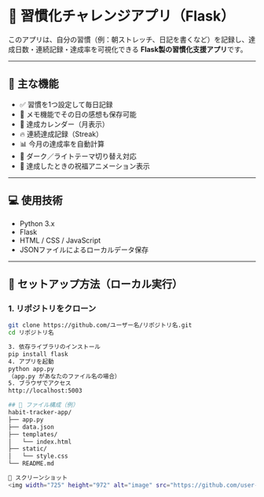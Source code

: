 # 🌱 習慣化チャレンジアプリ（Flask）

このアプリは、自分の習慣（例：朝ストレッチ、日記を書くなど）を記録し、達成日数・連続記録・達成率を可視化できる **Flask製の習慣化支援アプリ**です。

---

## 🔧 主な機能

- ✅ 習慣を1つ設定して毎日記録
- 💬 メモ機能でその日の感想も保存可能
- 📅 達成カレンダー（月表示）
- 🔥 連続達成記録（Streak）
- 📊 今月の達成率を自動計算
- 🌙 ダーク／ライトテーマ切り替え対応
- 🎉 達成したときの祝福アニメーション表示

---

## 💻 使用技術

- Python 3.x
- Flask
- HTML / CSS / JavaScript
- JSONファイルによるローカルデータ保存

---

## 🚀 セットアップ方法（ローカル実行）

### 1. リポジトリをクローン

```bash
git clone https://github.com/ユーザー名/リポジトリ名.git
cd リポジトリ名

3. 依存ライブラリのインストール
pip install flask
4. アプリを起動
python app.py
（app.py があなたのファイル名の場合）
5. ブラウザでアクセス
http://localhost:5003

## 📁 ファイル構成（例）
habit-tracker-app/
├── app.py
├── data.json
├── templates/
│   └── index.html
├── static/
│   └── style.css
└── README.md

📸 スクリーンショット
<img width="725" height="972" alt="image" src="https://github.com/user-attachments/assets/eb08cebf-7204-4160-877d-43235c44edcb" />



